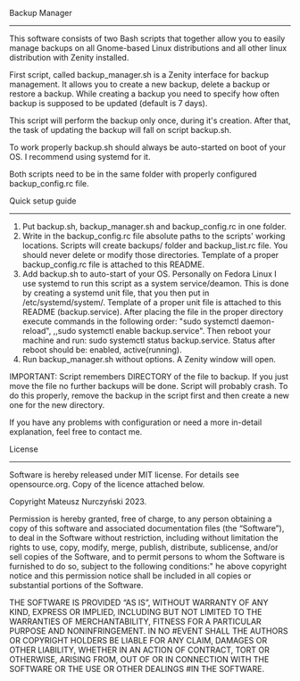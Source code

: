 Backup Manager
_______________________________________

This software consists of two Bash scripts that together allow you to easily manage backups on all Gnome-based Linux distributions and all other linux distribution with Zenity installed.

First script, called backup_manager.sh is a Zenity interface for backup management. It allows you to create a new backup, delete a backup or restore a backup.
While creating a backup you need to specify how often backup is supposed to be updated (default is 7 days).

This script will perform the backup only once, during it's creation. After that, the task of updating the backup will fall on script backup.sh.

To work properly backup.sh should always be auto-started on boot of your OS. I recommend using systemd for it.

Both scripts need to be in the same folder with properly configured backup_config.rc file. 


Quick setup guide
______________________

1. Put backup.sh, backup_manager.sh and backup_config.rc in one folder.
2. Write in the backup_config.rc file absolute paths to the scripts' working locations. Scripts will create backups/ folder and backup_list.rc file. You should never delete or modify those directories. Template of a proper backup_config.rc file is attached to this README.
3. Add backup.sh to auto-start of your OS. Personally on Fedora Linux I use systemd to run this script as a system service/deamon. This is done by creating a systemd unit file, that you then put in /etc/systemd/system/. Template of a proper unit file is attached to this README (backup.service). After placing the file in the proper directory execute commands in the following order: "sudo systemctl daemon-reload", ,,sudo systemctl enable backup.service". Then reboot your machine and run: sudo systemctl status backup.service. Status after reboot should be: enabled, active(running).
4. Run backup_manager.sh without options. A Zenity window will open.

IMPORTANT: Script remembers DIRECTORY of the file to backup. If you just move the file no further backups will be done. Script will probably crash. To do this properly, remove the backup in the script first and then create a new one for the new directory.

If you have any problems with configuration or need a more in-detail explanation, feel free to contact me.


License
______________________

Software is hereby released under MIT license. For details see opensource.org. Copy of the licence attached below.

Copyright Mateusz Nurczyński 2023.

Permission is hereby granted, free of charge, to any person obtaining a copy of this software and associated documentation files (the “Software”), to deal in the Software without restriction, including without limitation the rights to use, copy, modify, merge, publish, distribute, sublicense, and/or sell copies of the Software, and to permit persons to whom the Software is furnished to do so, subject to the following conditions:"
he above copyright notice and this permission notice shall be included in all copies or substantial portions of the Software.

THE SOFTWARE IS PROVIDED “AS IS”, WITHOUT WARRANTY OF ANY KIND, EXPRESS OR IMPLIED, INCLUDING BUT NOT LIMITED TO THE WARRANTIES OF MERCHANTABILITY, FITNESS FOR A PARTICULAR PURPOSE AND NONINFRINGEMENT. IN NO #EVENT 	SHALL THE AUTHORS OR COPYRIGHT HOLDERS BE LIABLE FOR ANY CLAIM, DAMAGES OR OTHER LIABILITY, WHETHER IN AN ACTION OF CONTRACT, TORT OR OTHERWISE, ARISING FROM, OUT OF OR IN CONNECTION WITH THE SOFTWARE OR THE USE OR OTHER DEALINGS #IN THE SOFTWARE.

